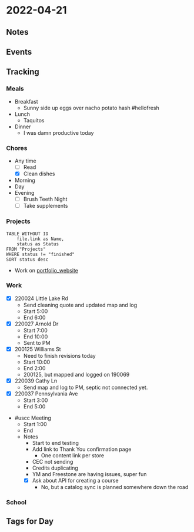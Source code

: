 # 2022-04-21
## Notes

## Events

## Tracking
### Meals
- Breakfast
	- Sunny side up eggs over nacho potato hash #hellofresh 
- Lunch
	- Taquitos
- Dinner
	- I was damn productive today

### Chores
- Any time
	- [ ] Read
	- [x] Clean dishes
- Morning
- Day
- Evening
	- [ ] Brush Teeth Night
	- [ ] Take supplements

### Projects
```dataview
TABLE WITHOUT ID
	file.link as Name,
	status as Status
FROM "Projects"
WHERE status != "finished"
SORT status desc
```
- Work on [portfolio_website](../Projects/portfolio_website.md)

### Work
- [x] 220024 Little Lake Rd
	- Send cleaning quote and updated map and log
	- Start 5:00
	- End 6:00
- [x] 220027 Arnold Dr
	- Start 7:00
	- End 10:00
	- Sent to PM
- [x] 200125 Williams St
	- Need to finish revisions today
	- Start 10:00
	- End 2:00
	- 200125, but mapped and logged on 190069
- [x] 220039 Cathy Ln
	- Send map and log to PM, septic not connected yet.
- [x] 220037 Pennsylvania Ave
	- Start 3:00
	- End 5:00

- #uscc Meeting
	- Start 1:00
	- End 
	- Notes
		- Start to end testing
		- Add link to Thank You confirmation page
			- One content link per store
		- CEC not sending
		- Credits duplicating
		- YM and Freestone are having issues, super fun
		- [x] Ask about API for creating a course
			- No, but a catalog sync is planned somewhere down the road

### School

## Tags for Day